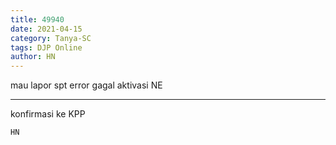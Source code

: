 ```yaml
---
title: 49940
date: 2021-04-15
category: Tanya-SC
tags: DJP Online
author: HN
---
```


mau lapor spt error gagal aktivasi NE

---

konfirmasi ke KPP

`HN`
